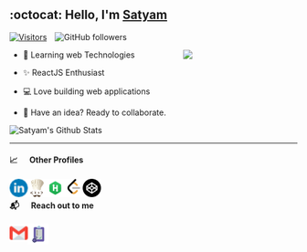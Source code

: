 ## :octocat: Hello, I'm [Satyam](https://portfolio-satyam.now.sh)
  

[![Visitors](https://visitor-badge.glitch.me/badge?page_id=satyam1203.satyam1203)](https://visitor-badge.glitch.me/badge?page_id=satyam1203.satyam1203)&emsp;![GitHub followers](https://img.shields.io/github/followers/satyam1203?style=social)


<img  align="right"  src="https://octodex.github.com/images/surftocat.png"  width="200">
  

- :microscope: Learning web Technologies

- :sparkles: ReactJS Enthusiast

- :computer: Love building web applications

- :briefcase: Have an idea? Ready to collaborate.


![Satyam's Github Stats](https://github-readme-stats.vercel.app/api?username=satyam1203&count_private=true&show_icons=true&include_all_commits=true)

<!-- 
    ![Satyam's Language Stats](https://github-readme-stats.vercel.app/api/top-langs/?username=satyam1203&layout=compact)
-->

<hr />

#### :chart_with_upwards_trend: &emsp; Other Profiles


<a href="https://www.linkedin.com/in/satyam1203">
    <img alt="LinkedIn" src="https://github.com/Satyam1203/Satyam1203/blob/master/images/linkedin.png?raw=true" width="32px" align="left"/>
</a>
<a href="https://www.codechef.com/users/sat_yam_">
    <img alt="CodeChef" src="https://github.com/Satyam1203/Satyam1203/blob/master/images/codechef2.png?raw=true" width="32px" align="left"/>
</a>
<a href="https://www.hackerrank.com/sat_yam_">
    <img alt="HackerRank" src="https://github.com/Satyam1203/Satyam1203/blob/master/images/hackerrank.png?raw=true" width="32px" align="left"/>
</a>
<a href="https://leetcode.com/sat_yam_/">
    <img alt="Leetcode" src="https://github.com/Satyam1203/Satyam1203/blob/master/images/leetcode.png?raw=true" width="32px" align="left"/>
</a>
<a href="https://codepen.io/satyam1203/">
    <img alt="Codepen" src="https://github.com/Satyam1203/Satyam1203/blob/master/images/codepen.png?raw=true" width="32px" align="left"/>
</a>

<br />

#### :mailbox_with_mail: &emsp; Reach out to me


<a href="mailto:nakulbegana191170@gmail.com">
    <img alt="Email" src="https://github.com/Satyam1203/Satyam1203/blob/master/images/email.png?raw=true" width="32px" align="left"/>
</a>
<a href="https://forms.gle/kHNHaEueCBGYMUHd9">
    <img alt="Form" src="https://github.com/Satyam1203/Satyam1203/blob/master/images/form.png?raw=true" width="36px" align="left"/>
</a>
